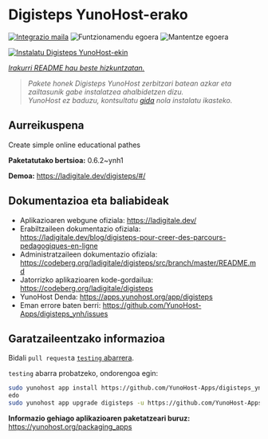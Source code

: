 <!--
Ohart ongi: README hau automatikoki sortu da <https://github.com/YunoHost/apps/tree/master/tools/readme_generator>ri esker
EZ editatu eskuz.
-->

# Digisteps YunoHost-erako

[![Integrazio maila](https://dash.yunohost.org/integration/digisteps.svg)](https://ci-apps.yunohost.org/ci/apps/digisteps/) ![Funtzionamendu egoera](https://ci-apps.yunohost.org/ci/badges/digisteps.status.svg) ![Mantentze egoera](https://ci-apps.yunohost.org/ci/badges/digisteps.maintain.svg)

[![Instalatu Digisteps YunoHost-ekin](https://install-app.yunohost.org/install-with-yunohost.svg)](https://install-app.yunohost.org/?app=digisteps)

*[Irakurri README hau beste hizkuntzatan.](./ALL_README.md)*

> *Pakete honek Digisteps YunoHost zerbitzari batean azkar eta zailtasunik gabe instalatzea ahalbidetzen dizu.*  
> *YunoHost ez baduzu, kontsultatu [gida](https://yunohost.org/install) nola instalatu ikasteko.*

## Aurreikuspena

Create simple online educational pathes

**Paketatutako bertsioa:** 0.6.2~ynh1

**Demoa:** <https://ladigitale.dev/digisteps/#/>
## Dokumentazioa eta baliabideak

- Aplikazioaren webgune ofiziala: <https://ladigitale.dev/>
- Erabiltzaileen dokumentazio ofiziala: <https://ladigitale.dev/blog/digisteps-pour-creer-des-parcours-pedagogiques-en-ligne>
- Administratzaileen dokumentazio ofiziala: <https://codeberg.org/ladigitale/digisteps/src/branch/master/README.md>
- Jatorrizko aplikazioaren kode-gordailua: <https://codeberg.org/ladigitale/digisteps>
- YunoHost Denda: <https://apps.yunohost.org/app/digisteps>
- Eman errore baten berri: <https://github.com/YunoHost-Apps/digisteps_ynh/issues>

## Garatzaileentzako informazioa

Bidali `pull request`a [`testing` abarrera](https://github.com/YunoHost-Apps/digisteps_ynh/tree/testing).

`testing` abarra probatzeko, ondorengoa egin:

```bash
sudo yunohost app install https://github.com/YunoHost-Apps/digisteps_ynh/tree/testing --debug
edo
sudo yunohost app upgrade digisteps -u https://github.com/YunoHost-Apps/digisteps_ynh/tree/testing --debug
```

**Informazio gehiago aplikazioaren paketatzeari buruz:** <https://yunohost.org/packaging_apps>
